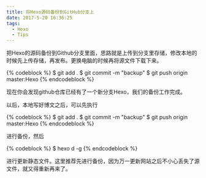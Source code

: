 ```yaml
---
title: 将Hexo源码备份到GitHub分支上
date: 2017-5-20 16:36:25
tags:
  - Hexo
  - Tips
---
```


把Hexo的源码备份到Github分支里面，思路就是上传到分支里存储，修改本地的时候先上传存储，再发布。更换电脑的时候再将源文件下载下来。

{% codeblock %}
$ git add .
$ git commit -m "backup"
$ git push origin master:Hexo
{% endcodeblock %}

现在你会发现github仓库已经有了一个新分支Hexo，我们的备份工作完成。

以后，本地写好博文之后，可以先执行

{% codeblock %}
$ git add .
$ git commit -m "backup"
$ git push origin master:Hexo
{% endcodeblock %}

进行备份，然后

<!-- more -->

{% codeblock %}
$ hexo d -g
{% endcodeblock %}

进行更新静态文件。这里推荐先进行备份，因为万一更新网站之后不小心丢失了源文件，就又得重新再来了。
